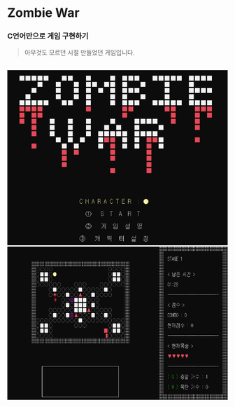 # Zombie War

### C언어만으로 게임 구현하기

> 아무것도 모르던 시절 만들었던 게임입니다.

<br>


<div align='center'>
    <img src= "cap1.png" width=700 height=400>
    <img src= "cap2.png" width=700 height=350>
</div>


